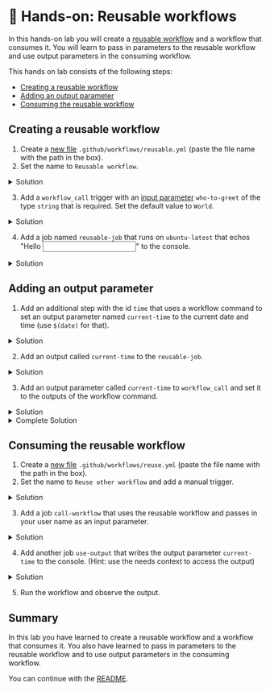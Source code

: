 # 🔨 Hands-on: Reusable workflows

In this hands-on lab you will create a [reusable workflow](https://docs.github.com/en/actions/using-workflows/reusing-workflows#creating-a-reusable-workflow) and a workflow that consumes it. You will learn to pass in parameters to the reusable workflow and use output parameters in the consuming workflow.

This hands on lab consists of the following steps:
- [Creating a reusable workflow](#creating-a-reusable-workflow)
- [Adding an output parameter](#adding-an-output-parameter)
- [Consuming the reusable workflow](#consuming-the-reusable-workflow)

## Creating a reusable workflow

1. Create a [new file](/../../new/main) `.github/workflows/reusable.yml` (paste the file name with the path in the box).
2. Set the name to `Reusable workflow`.

<details>
  <summary>Solution</summary>

```YAML
name: Reusable workflow
```

</details>

3. Add a `workflow_call` trigger with an [input parameter](https://docs.github.com/en/enterprise-cloud@latest/actions/using-workflows/workflow-syntax-for-github-actions#onworkflow_call) `who-to-greet` of the type `string` that is required. Set the default value to `World`.

<details>
  <summary>Solution</summary>

```YAML
on:
  workflow_call:
    inputs:
      who-to-greet:
        description: 'The person to greet'
        type: string
        required: true
        default: World
```

</details>

4. Add a job named `reusable-job` that runs on `ubuntu-latest` that echos "Hello <input parameter>" to the console.

<details>
  <summary>Solution</summary>

```YAML
jobs:
  reusable-job:
    runs-on: ubuntu-latest
    steps:
      - name: Greet someone
        run: echo "Hello ${{ inputs.who-to-greet }}"
```

</details>

## Adding an output parameter

1. Add an additional step with the id `time` that uses a workflow command to set an output parameter
named `current-time` to the current date and time (use `$(date)` for that).

<details>
  <summary>Solution</summary>

```YAML
      - name: Set time
        id: time
        run: echo "time=$(date)" >> $GITHUB_OUTPUT
```

</details>

2. Add an output called `current-time` to the `reusable-job`.

<details>
  <summary>Solution</summary>

```YAML
   outputs:
      current-time: ${{ steps.time.outputs.time }}
```

</details>

3. Add an output parameter called `current-time` to `workflow_call` and set it to the outputs of the workflow command.

<details>
  <summary>Solution</summary>

```YAML
    outputs:
      current-time:
        description: 'The time when greeting.'
        value: ${{ jobs.reusable-job.outputs.current-time }}
```

</details>


<details>
  <summary>Complete Solution</summary>

```YAML
name: Reusable workflow

on:
  workflow_call:
    inputs:
      who-to-greet:
        description: 'The person to greet'
        type: string
        required: true
        default: World
    outputs:
      current-time:
        description: 'The time when greeting.'
        value: ${{ jobs.reusable-job.outputs.current-time }}

jobs:
  reusable-job:
    runs-on: ubuntu-latest
    outputs:
      current-time: ${{ steps.time.outputs.time }}
    steps:
      - name: Greet someone
        run: echo "Hello ${{ inputs.who-to-greet }}"
      - name: Set time
        id: time
        run: echo "time=$(date)" >> $GITHUB_OUTPUT
```

</details>

## Consuming the reusable workflow

1. Create a [new file](/../../new/main) `.github/workflows/reuse.yml` (paste the file name with the path in the box).
2. Set the name to `Reuse other workflow` and add a manual trigger.

<details>
  <summary>Solution</summary>

```YAML
name: Reuse other workflow

on: [workflow_dispatch]
```

</details>

3. Add a job `call-workflow` that uses the reusable workflow and passes in your user name as an input parameter.

<details>
  <summary>Solution</summary>

```YAML
jobs:
  call-workflow:
    uses: ./.github/workflows/reusable.yml
    with:
      who-to-greet: '@octocat'
```

</details>

4. Add another job `use-output` that writes the output parameter `current-time` to the console. (Hint: use the needs context to access the output)

<details>
  <summary>Solution</summary>

```YAML
  use-output:
    runs-on: ubuntu-latest
    needs: [call-workflow]
    steps:
      - run: echo "Time was ${{ needs.call-workflow.outputs.current-time }}"
```

</details>

5. Run the workflow and observe the output.

## Summary

In this lab you have learned to create a reusable workflow and a workflow that consumes it. You also have learned to pass in parameters to the reusable workflow and to use output parameters in the consuming workflow.

You can continue with the [README](../README.md).

